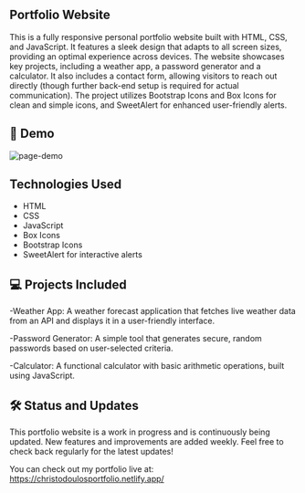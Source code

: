 ## Portfolio Website


  This is a fully responsive personal portfolio website built with HTML, CSS, and JavaScript. It features a sleek design that adapts to all screen sizes, providing an optimal experience across devices. The website showcases key projects, including a weather app, a password generator and a calculator. It also includes a contact form, allowing visitors to reach out directly (though further back-end setup is required for actual communication). The project utilizes Bootstrap Icons and Box Icons for clean and simple icons, and SweetAlert for enhanced user-friendly alerts.

  ## 🎥 Demo 
![page-demo](https://github.com/user-attachments/assets/0b844378-5cb4-44ca-bf1b-468f5ad694d1)



## Technologies Used

- HTML
- CSS
- JavaScript
- Box Icons
- Bootstrap Icons
- SweetAlert for interactive alerts



 ## 💻 Projects Included

 -Weather App: A weather forecast application that fetches live weather data from an API and displays it in a user-friendly interface.
 
 -Password Generator: A simple tool that generates secure, random passwords based on user-selected criteria.
 
 -Calculator: A functional calculator with basic arithmetic operations, built using JavaScript.
  
 ## 🛠️ Status and Updates

   This portfolio website is a work in progress and is continuously being updated. New features and improvements are added weekly. Feel free to check back regularly for the latest updates!

  

You can check out my portfolio live at: https://christodoulosportfolio.netlify.app/


